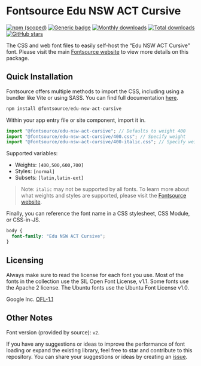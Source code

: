 # Fontsource Edu NSW ACT Cursive

[![npm (scoped)](https://img.shields.io/npm/v/@fontsource/edu-nsw-act-cursive?color=brightgreen)](https://www.npmjs.com/package/@fontsource/edu-nsw-act-cursive) [![Generic badge](https://img.shields.io/badge/fontsource-passing-brightgreen)](https://github.com/fontsource/fontsource) [![Monthly downloads](https://badgen.net/npm/dm/@fontsource/edu-nsw-act-cursive)](https://github.com/fontsource/fontsource) [![Total downloads](https://badgen.net/npm/dt/@fontsource/edu-nsw-act-cursive)](https://github.com/fontsource/fontsource) [![GitHub stars](https://img.shields.io/github/stars/fontsource/fontsource.svg?style=social&label=Star)](https://github.com/fontsource/fontsource/stargazers)

The CSS and web font files to easily self-host the “Edu NSW ACT Cursive” font. Please visit the main [Fontsource website](https://fontsource.org/fonts/edu-nsw-act-cursive) to view more details on this package.

## Quick Installation

Fontsource offers multiple methods to import the CSS, including using a bundler like Vite or using SASS. You can find full documentation [here](https://fontsource.org/docs/getting-started/introduction).

```javascript
npm install @fontsource/edu-nsw-act-cursive
```

Within your app entry file or site component, import it in.

```javascript
import "@fontsource/edu-nsw-act-cursive"; // Defaults to weight 400
import "@fontsource/edu-nsw-act-cursive/400.css"; // Specify weight
import "@fontsource/edu-nsw-act-cursive/400-italic.css"; // Specify weight and style
```

Supported variables:
- Weights: `[400,500,600,700]`
- Styles: `[normal]`
- Subsets: `[latin,latin-ext]`

> Note: `italic` may not be supported by all fonts. To learn more about what weights and styles are supported, please visit the [Fontsource website](https://fontsource.org/fonts/edu-nsw-act-cursive).

Finally, you can reference the font name in a CSS stylesheet, CSS Module, or CSS-in-JS.

```css
body {
  font-family: "Edu NSW ACT Cursive";
}
```

## Licensing
Always make sure to read the license for each font you use. Most of the fonts in the collection use the SIL Open Font License, v1.1. Some fonts use the Apache 2 license. The Ubuntu fonts use the Ubuntu Font License v1.0.

Google Inc.
[OFL-1.1](http://scripts.sil.org/OFL)

## Other Notes
Font version (provided by source): `v2`.

If you have any suggestions or ideas to improve the performance of font loading or expand the existing library, feel free to star and contribute to this repository. You can share your suggestions or ideas by creating an [issue](https://github.com/fontsource/fontsource/issues).